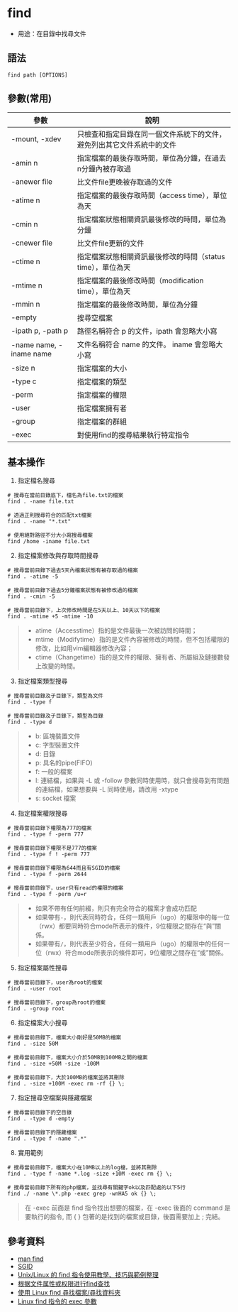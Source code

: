 # find

- 用途：在目錄中找尋文件

## 語法

```shell
find path [OPTIONS]
```

## 參數(常用)

| 參數                    | 說明                                                                   |
| ----------------------- | ---------------------------------------------------------------------- |
| -mount, -xdev           | 只檢查和指定目錄在同一個文件系統下的文件，避免列出其它文件系統中的文件 |
| -amin n                 | 指定檔案的最後存取時間，單位為分鐘，在過去n分鐘內被存取過              |
| -anewer file            | 比文件file更晚被存取過的文件                                           |
| -atime n                | 指定檔案的最後存取時間（access time），單位為天                        |
| -cmin n                 | 指定檔案狀態相關資訊最後修改的時間，單位為分鐘                         |
| -cnewer file            | 比文件file更新的文件                                                   |
| -ctime n                | 指定檔案狀態相關資訊最後修改的時間（status time），單位為天            |
| -mtime n                | 指定檔案的最後修改時間（modification time），單位為天                  |
| -mmin n                 | 指定檔案的最後修改時間，單位為分鐘                                     |
| -empty                  | 搜尋空檔案                                                             |
| -ipath p, -path p       | 路徑名稱符合 p 的文件，ipath 會忽略大小寫                              |
| -name name, -iname name | 文件名稱符合 name 的文件。 iname 會忽略大小寫                          |
| -size n                 | 指定檔案的大小                                                         |
| -type c                 | 指定檔案的類型                                                         |
| -perm                   | 指定檔案的權限                                                         |
| -user                   | 指定檔案擁有者                                                         |
| -group                  | 指定檔案的群組                                                         |
| -exec                   | 對使用find的搜尋結果執行特定指令                                       |
## 基本操作

1. 指定檔名搜尋
```shell
# 搜尋在當前目錄底下，檔名為file.txt的檔案
find . -name file.txt

# 透過正則搜尋符合的匹配txt檔案
find . -name "*.txt"

# 使用絕對路徑不分大小寫搜尋檔案
find /home -iname file.txt
```

2. 指定檔案修改與存取時間搜尋
```shell
# 搜尋當前目錄下過去5天內檔案狀態有被存取過的檔案
find . -atime -5

# 搜尋當前目錄下過去5分鐘檔案狀態有被修改過的檔案
find . -cmin -5

# 搜尋當前目錄下，上次修改時間是在5天以上、10天以下的檔案
find . -mtime +5 -mtime -10
``` 
> * atime（Accesstime）指的是文件最後一次被訪問的時間；
> * mtime（Modifytime）指的是文件內容被修改的時間，但不包括權限的修改，比如用vim編輯器修改內容；
> * ctime（Changetime）指的是文件的權限、擁有者、所屬組及鏈接數發上改變的時間。

3. 指定檔案類型搜尋
```shell
# 搜尋當前目錄及子目錄下，類型為文件
find . -type f

# 搜尋當前目錄及子目錄下，類型為目錄
find . -type d
```
> * b: 區塊裝置文件
> * c: 字型裝置文件
> * d: 目錄
> * p: 具名的pipe(FIFO)
> * f: 一般的檔案
> * l: 連結檔，如果與 -L 或 -follow 參數同時使用時，就只會搜尋到有問題的連結檔，如果想要與 -L 同時使用，請改用 -xtype
> * s: socket 檔案

4. 指定檔案權限搜尋
```shell
# 搜尋當前目錄下權限為777的檔案
find . -type f -perm 777

# 搜尋當前目錄下權限不是777的檔案
find . -type f ! -perm 777

# 搜尋當前目錄下權限為644而且有SGID的檔案
find . -type f -perm 2644

# 搜尋當前目錄下，user只有read的權限的檔案
find . -type f -perm /u=r
```
> * 如果不帶有任何前綴，則只有完全符合的檔案才會成功匹配
> * 如果帶有`-`，則代表同時符合，任何一類用戶（ugo）的權限中的每一位（rwx）都要同時符合mode所表示的條件，9位權限之間存在“與”關係。
> * 如果帶有`/`，則代表至少符合，任何一類用戶（ugo）的權限中的任何一位（rwx）符合mode所表示的條件即可，9位權限之間存在“或”關係。

5. 指定檔案屬性搜尋
```shell
# 搜尋當前目錄下，user為root的檔案
find . -user root

# 搜尋當前目錄下，group為root的檔案
find . -group root
```

6. 指定檔案大小搜尋
```shell
# 搜尋當前目錄下，檔案大小剛好是50MB的檔案
find . -size 50M

# 搜尋當前目錄下，檔案大小介於50MB到100MB之間的檔案
find . -size +50M -size -100M

# 搜尋當前目錄下，大於100MB的檔案並將其刪除
find . -size +100M -exec rm -rf {} \;
```

7. 指定搜尋空檔案與隱藏檔案
```shell
# 搜尋當前目錄下的空目錄
find . -type d -empty

# 搜尋當前目錄下的隱藏檔案
find . -type f -name ".*"

```

8. 實用範例
```shell
# 搜尋當前目錄下，檔案大小在10MB以上的log檔，並將其刪除
find . -type f -name *.log -size +10M -exec rm {} \;

# 搜尋當前目錄下所有的php檔案，並找尋有關鍵字ok以及匹配處的以下5行
find ./ -name \*.php -exec grep -wnHA5 ok {} \;
```
>在 -exec 前面是 find 指令找出想要的檔案，在 -exec 後面的 command 是要執行的指令, 而 { } 包著的是找到的檔案或目錄，後面需要加上 \; 完結。

## 參考資料
* [man find](https://man7.org/linux/man-pages/man1/find.1.html)
* [SGID](http://linux.vbird.org/linux_basic/0220filemanager.php#sgid)
* [Unix/Linux 的 find 指令使用教學、技巧與範例整理](https://blog.gtwang.org/linux/unix-linux-find-command-examples/)
* [根据文件属性或权限进行find查找](https://blog.51cto.com/yttitan/1935023)
* [使用 Linux find 尋找檔案/尋找資料夾](https://shengyu7697.github.io/linux-find/)
* [Linux find 指令的 exec 參數](https://www.opencli.com/linux/linux-find-command-exec-options)
